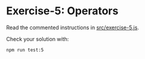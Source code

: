 # Exercise-5: Operators

Read the commented instructions in [src/exercise-5.js](/src/exercise-5.js).

Check your solution with:
```sh
npm run test:5
```
